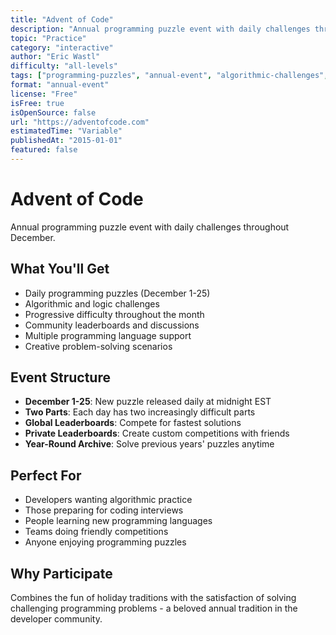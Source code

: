 ```yaml
---
title: "Advent of Code"
description: "Annual programming puzzle event with daily challenges throughout December"
topic: "Practice"
category: "interactive"
author: "Eric Wastl"
difficulty: "all-levels"
tags: ["programming-puzzles", "annual-event", "algorithmic-challenges", "community-competition", "holiday-coding"]
format: "annual-event"
license: "Free"
isFree: true
isOpenSource: false
url: "https://adventofcode.com"
estimatedTime: "Variable"
publishedAt: "2015-01-01"
featured: false
---
```


# Advent of Code

Annual programming puzzle event with daily challenges throughout December.

## What You'll Get
- Daily programming puzzles (December 1-25)
- Algorithmic and logic challenges
- Progressive difficulty throughout the month
- Community leaderboards and discussions
- Multiple programming language support
- Creative problem-solving scenarios

## Event Structure
- **December 1-25**: New puzzle released daily at midnight EST
- **Two Parts**: Each day has two increasingly difficult parts
- **Global Leaderboards**: Compete for fastest solutions
- **Private Leaderboards**: Create custom competitions with friends
- **Year-Round Archive**: Solve previous years' puzzles anytime

## Perfect For
- Developers wanting algorithmic practice
- Those preparing for coding interviews
- People learning new programming languages
- Teams doing friendly competitions
- Anyone enjoying programming puzzles

## Why Participate
Combines the fun of holiday traditions with the satisfaction of solving challenging programming problems - a beloved annual tradition in the developer community.